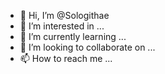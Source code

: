 - 👋 Hi, I’m @Sologithae
- 👀 I’m interested in ...
- 🌱 I’m currently learning ...
- 💞️ I’m looking to collaborate on ...
- 📫 How to reach me ...

<!---
Sologithae/Sologithae is a ✨ special ✨ repository because its `README.md` (this file) appears on your GitHub profile.
You can click the Preview link to take a look at your changes.
--->
